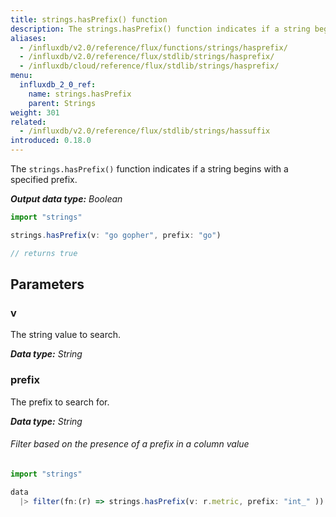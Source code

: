 ```yaml
---
title: strings.hasPrefix() function
description: The strings.hasPrefix() function indicates if a string begins with a specific prefix.
aliases:
  - /influxdb/v2.0/reference/flux/functions/strings/hasprefix/
  - /influxdb/v2.0/reference/flux/stdlib/strings/hasprefix/
  - /influxdb/cloud/reference/flux/stdlib/strings/hasprefix/
menu:
  influxdb_2_0_ref:
    name: strings.hasPrefix
    parent: Strings
weight: 301
related:
  - /influxdb/v2.0/reference/flux/stdlib/strings/hassuffix
introduced: 0.18.0
---
```


The `strings.hasPrefix()` function indicates if a string begins with a specified prefix.

_**Output data type:** Boolean_

```js
import "strings"

strings.hasPrefix(v: "go gopher", prefix: "go")

// returns true
```

## Parameters

### v
The string value to search.

_**Data type:** String_

### prefix
The prefix to search for.

_**Data type:** String_

###### Filter based on the presence of a prefix in a column value
```js
import "strings"

data
  |> filter(fn:(r) => strings.hasPrefix(v: r.metric, prefix: "int_" ))
```
